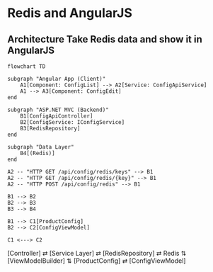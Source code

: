 # Redis and AngularJS

## Architecture Take Redis data and show it in AngularJS

```mermaid
flowchart TD

subgraph "Angular App (Client)"
    A1[Component: ConfigList] --> A2[Service: ConfigApiService]
    A1 --> A3[Component: ConfigEdit]
end

subgraph "ASP.NET MVC (Backend)"
    B1[ConfigApiController]
    B2[ConfigService: IConfigService]
    B3[RedisRepository]
end

subgraph "Data Layer"
    B4[(Redis)]
end

A2 -- "HTTP GET /api/config/redis/keys" --> B1
A2 -- "HTTP GET /api/config/redis/{key}" --> B1
A2 -- "HTTP POST /api/config/redis" --> B1

B1 --> B2
B2 --> B3
B3 --> B4

B1 --> C1[ProductConfig]
B2 --> C2[ConfigViewModel]

C1 <---> C2

```

<!-- markdownlint-capture -->

[Controller] ⇄ [Service Layer] ⇄ [RedisRepository] ⇄ Redis
                         ⇅
                 [ViewModelBuilder]
                         ⇅
               [ProductConfig] ⇄ [ConfigViewModel]
